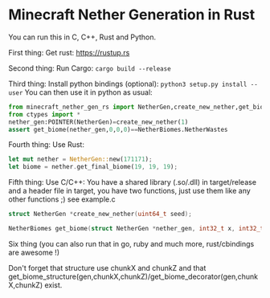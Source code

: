 # Minecraft Nether Generation in Rust

You can run this in C, C++, Rust and Python.

First thing: Get rust: https://rustup.rs

Second thing: Run Cargo: `cargo build --release`

Third thing: Install python bindings (optional): `python3 setup.py install --user` 
You can then use it in python as usual:
```python
from minecraft_nether_gen_rs import NetherGen,create_new_nether,get_biome,NetherBiomes
from ctypes import *
nether_gen:POINTER(NetherGen)=create_new_nether(1)
assert get_biome(nether_gen,0,0,0)==NetherBiomes.NetherWastes
```

Fourth thing: Use Rust:
```rust
let mut nether = NetherGen::new(171171);
let biome = nether.get_final_biome(19, 19, 19);
```

Fifth thing: Use C/C++: You have a shared library (.so/.dll) in target/release and a header file in target, you have two functions, just use them like any other functions ;) see example.c
```c
struct NetherGen *create_new_nether(uint64_t seed);

NetherBiomes get_biome(struct NetherGen *nether_gen, int32_t x, int32_t y, int32_t z);
```

Six thing (you can also run that in go, ruby and much more, rust/cbindings are awesome !)

Don't forget that structure use chunkX and chunkZ and that get_biome_structure(gen,chunkX,chunkZ)/get_biome_decorator(gen,chunkX,chunkZ) exist.